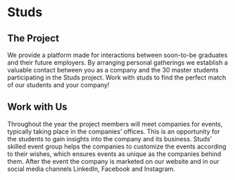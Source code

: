 # Studs
## The Project
We provide a platform made for interactions between soon-to-be graduates and their future employers. By arranging personal gatherings we establish a valuable contact between you as a company and the 30 master students participating in the Studs project. Work with studs to find the perfect match of our students and your company! 

## Work with Us
Throughout the year the project members will meet companies for events, typically taking place in the companies’ offices. This is an opportunity for the students to gain insights into the company and its business. Studs’ skilled event group helps the companies to customize the events according to their wishes, which ensures events as unique as the companies behind them. After the event the company is marketed on our website and in our social media channels LinkedIn, Facebook and Instagram.
